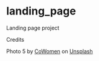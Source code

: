 # landing_page
Landing page project


Credits

Photo 5 by <a href="https://unsplash.com/@cowomen?utm_content=creditCopyText&utm_medium=referral&utm_source=unsplash">CoWomen</a> on <a href="https://unsplash.com/photos/white-living-room-1hlFqUdFv1s?utm_content=creditCopyText&utm_medium=referral&utm_source=unsplash">Unsplash</a>